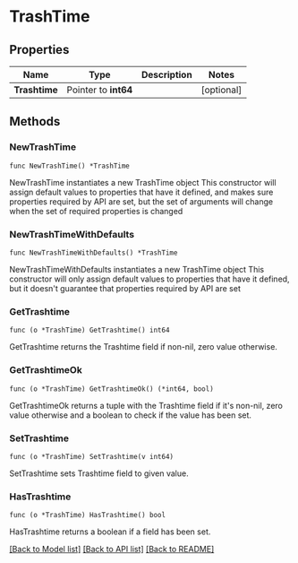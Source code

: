 # TrashTime

## Properties

Name | Type | Description | Notes
------------ | ------------- | ------------- | -------------
**Trashtime** | Pointer to **int64** |  | [optional] 

## Methods

### NewTrashTime

`func NewTrashTime() *TrashTime`

NewTrashTime instantiates a new TrashTime object
This constructor will assign default values to properties that have it defined,
and makes sure properties required by API are set, but the set of arguments
will change when the set of required properties is changed

### NewTrashTimeWithDefaults

`func NewTrashTimeWithDefaults() *TrashTime`

NewTrashTimeWithDefaults instantiates a new TrashTime object
This constructor will only assign default values to properties that have it defined,
but it doesn't guarantee that properties required by API are set

### GetTrashtime

`func (o *TrashTime) GetTrashtime() int64`

GetTrashtime returns the Trashtime field if non-nil, zero value otherwise.

### GetTrashtimeOk

`func (o *TrashTime) GetTrashtimeOk() (*int64, bool)`

GetTrashtimeOk returns a tuple with the Trashtime field if it's non-nil, zero value otherwise
and a boolean to check if the value has been set.

### SetTrashtime

`func (o *TrashTime) SetTrashtime(v int64)`

SetTrashtime sets Trashtime field to given value.

### HasTrashtime

`func (o *TrashTime) HasTrashtime() bool`

HasTrashtime returns a boolean if a field has been set.


[[Back to Model list]](../README.md#documentation-for-models) [[Back to API list]](../README.md#documentation-for-api-endpoints) [[Back to README]](../README.md)


